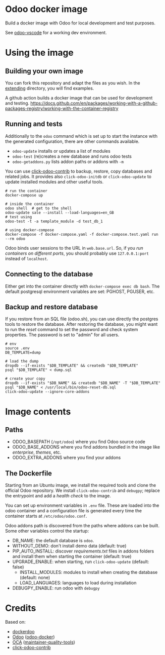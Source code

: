 # Odoo docker image

Build a docker image with Odoo for local development and test purposes.

See [odoo-vscode](https://github.com/kmagusiak/odoo-vscode)
for a working dev environment.

# Using the image

## Building your own image

You can fork this repository and adapt the files as you wish.
In the [extending](./extending/README.md) directory, you will find examples.

A github action builds a docker image that can be used for development
and testing.
https://docs.github.com/en/packages/working-with-a-github-packages-registry/working-with-the-container-registry

## Running and tests

Additionally to the `odoo` command which is set up to start the
instance with the generated configuration, there are other commands available.

- `odoo-update` installs or updates a list of modules
- `odoo-test` (re)creates a new database and runs odoo tests
- `odoo-getaddons.py` lists addon paths or addons with `-m`

You can use [click-odoo-contrib] to backup, restore, copy databases and
related jobs.
It provides also `click-odoo-initdb` or `click-odoo-update` to update
installed modules and other useful tools.

	# run the container
	docker-compose up

	# inside the container
	odoo shell  # get to the shell
	odoo-update sale --install --load-languages=en_GB
	# test using
	odoo-test -t -a template_module -d test_db_1

	# using docker-compose
	docker-compose -f docker-compose.yaml -f docker-compose.test.yaml run --rm odoo

Odoo binds user sessions to the URL in `web.base.url`.
So, if you *run containers on different ports*, you should probably use
`127.0.0.1:port` instead of `localhost`.

## Connecting to the database

Either get into the container directly with `docker-compose exec db bash`.
The default postgresql environment variables are set: PGHOST, PGUSER, etc.

## Backup and restore database

If you restore from an SQL file (odoo.sh), you can use directly
the postgres tools to restore the database.
After restoring the database, you might want to run the *reset* command
to set the password and check system properties.
The password is set to "admin" for all users.

	# env
	source .env
	DB_TEMPLATE=dump

	# load the dump
	dropdb --if-exists "$DB_TEMPLATE" && createdb "$DB_TEMPLATE"
	psql "$DB_TEMPLATE" < dump.sql

	# create your copy
	dropdb --if-exists "$DB_NAME" && createdb "$DB_NAME" -T "$DB_TEMPLATE"
	psql "$DB_NAME" < /usr/local/bin/odoo-reset-db.sql
	click-odoo-update --ignore-core-addons

# Image contents

## Paths

- ODOO_BASEPATH (`/opt/odoo`) where you find Odoo source code
- ODOO_BASE_ADDONS where you find addons bundled in the image
  like *enterprise*, *themes*, etc.
- ODOO_EXTRA_ADDONS where you find your addons

## The Dockerfile

Starting from an Ubuntu image, we install the required tools and clone
the official Odoo repository.
We install `click-odoo-contrib` and `debugpy`;
replace the entrypoint and add a *health check* to the image.

You can set up environment variables in `.env` file.
These are loaded into the odoo container and a configuration file is generated
every time the container starts at `/etc/odoo/odoo.conf`.

Odoo addons path is discovered from the paths where addons can be built.
Some other variables control the startup:
- DB_NAME: the default database is `odoo`.
- WITHOUT_DEMO: don't install demo data (default: true)
- PIP_AUTO_INSTALL: discover *requirements.txt* files in addons folders and
  install them when starting the container (default: true)
- UPGRADE_ENABLE: when starting, run `click-odoo-update` (default: false)
  - INSTALL_MODULES: modules to install when creating the database (default: none)
  - LOAD_LANGUAGES: languages to load during installation
- DEBUGPY_ENABLE: run odoo with `debugpy`

# Credits

Based on:

* [dockerdoo]
* [Odoo] ([odoo-docker])
* [OCA] ([maintainer-quality-tools](https://github.com/OCA/maintainer-quality-tools))
* [click-odoo-contrib]


[click-odoo-contrib]: https://github.com/acsone/click-odoo-contrib
[dockerdoo]: https://github.com/iterativo-git/dockerdoo
[OCA]: https://github.com/OCA
[Odoo]: https://github.com/odoo
[odoo-docker]: https://github.com/odoo/docker
